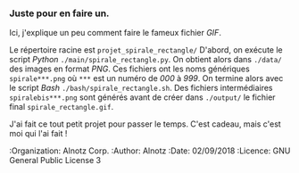 ### Juste pour en faire un.

Ici, j'explique un peu comment faire le fameux fichier *GIF*.

Le répertoire racine est `projet_spirale_rectangle/`
D'abord, on exécute le script *Python* `./main/spirale_rectangle.py`.
On obtient alors dans `./data/` des images en format *PNG*. Ces 
fichiers ont les noms génériques `spirale***.png` où `***` est un 
numéro de *000* à *999*.
On termine alors avec le script *Bash* `./bash/spirale_rectangle.sh`.
Des fichiers intermédiaires `spiralebis***.png` sont générés avant 
de créer dans `./output/` le fichier final `spirale_rectangle.gif`.

J'ai fait ce tout petit projet pour passer le temps. C'est cadeau, 
mais c'est moi qui l'ai fait !

:Organization: Alnotz Corp.
:Author: Alnotz
:Date: 02/09/2018
:Licence: GNU General Public License 3